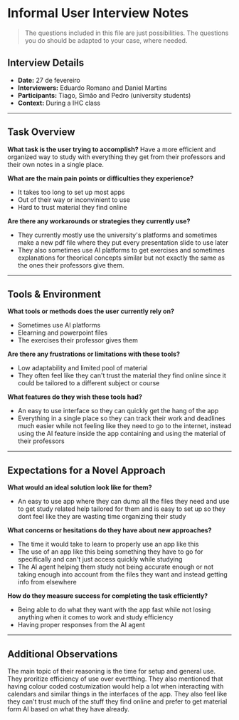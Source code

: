# Informal User Interview Notes 

> 	The questions included in this file are just possibilities. The questions you do should be adapted to your case, where needed.

## Interview Details 
- **Date:** 27 de fevereiro
- **Interviewers:** Eduardo Romano and Daniel Martins 
- **Participants:** Tiago, Simão and Pedro (university students)
- **Context:** During a IHC class

--- 
## Task Overview 

 **What task is the user trying to accomplish?** 
  Have a more efficient and organized way to study with everything they get from their professors and their own notes in a single place. 

**What are the main pain points or difficulties they experience?** 
- It takes too long to set up most apps
- Out of their way or inconvinient to use
- Hard to trust material they find online

**Are there any workarounds or strategies they currently use?** 
- They currently mostly use the university's platforms and sometimes make a new pdf file where they put every presentation slide to use later
- They also sometimes use AI platforms to get exercises and sometimes explanations for theorical concepts similar but not exactly the same as the ones their professors give them.

---- 
## Tools & Environment 
**What tools or methods does the user currently rely on?** 
- Sometimes use AI platforms
- Elearning and powerpoint files
- The exercises their professor gives them

**Are there any frustrations or limitations with these tools?** 
- Low adaptability and limited pool of material
- They often feel like they can't trust the material they find online since it could be tailored to a different subject or course

**What features do they wish these tools had?** 
- An easy to use interface so they can quickly get the hang of the app
- Everything in a single place so they can track their work and deadlines much easier while not feeling like they need to go to the internet, instead using the AI feature inside the app containing and using the material of their professors
--- 
## Expectations for a Novel Approach 

**What would an ideal solution look like for them?** 
- An easy to use app where they can dump all the files they need and use to get study related help tailored for them and is easy to set up so they dont feel like they are wasting time organizing their study

**What concerns or hesitations do they have about new approaches?** 
- The time it would take to learn to properly use an app like this
- The use of an app like this being something they have to go for specifically and can't just access quickly while studying
- The AI agent helping them study not being accurate enough or not taking enough into account from the files they want and instead getting info from elsewhere

**How do they measure success for completing the task efficiently?** 
- Being able to do what they want with the app fast while not losing anything when it comes to work and study efficiency
- Having proper responses from the AI agent

--- 
## Additional Observations 
The main topic of their reasoning is the time for setup and general use. They proritize efficiency of use over evertthing. They also mentioned that having colour coded costumization would help a lot when interacting with calendars and similar things in the interfaces of the app. They also feel like they can't trust much of the stuff they find online and prefer to get material form AI based on what they have already.